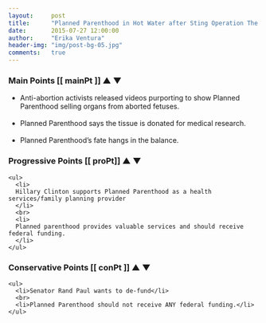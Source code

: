```yaml
---
layout:     post
title:      "Planned Parenthood in Hot Water after Sting Operation The Story"
date:       2015-07-27 12:00:00
author:     "Erika Ventura"
header-img: "img/post-bg-05.jpg"
comments:   true
---
```



<h3> Main Points [[ mainPt ]]
<span ng-click="plusOneStory()"> &#9650; </span>
<span ng-click="minusOneStory()"> &#x25bc; </span>
</h3>

<ul class="main-points">
  <li>
  Anti-abortion activists released videos purporting to show Planned Parenthood selling organs from aborted fetuses.
  </li>
  <br>
  <li>
  Planned Parenthood says the tissue is donated for medical research.
  </li>
  <br>
  <li>
  Planned Parenthood’s fate hangs in the balance.
  </li>
</ul>

<div class="row">
  <div class="col-md-6 pro-points">
    <h3>Progressive Points [[ proPt]]
      <span ng-click="plusOnePro()"> &#9650; </span>
      <span ng-click="minusOnePro()"> &#x25bc; </span>
    </h3>

    <ul>
      <li>
      Hillary Clinton supports Planned Parenthood as a health services/family planning provider
      </li>
      <br>
      <li>
      Planned parenthood provides valuable services and should receive federal funding.
      </li>
    </ul>
  </div>

  <div class="col-md-6 con-points">
    <h3>Conservative Points [[ conPt ]]
      <span ng-click="plusOneCon()"> &#9650; </span>
      <span ng-click="minusOneCon()"> &#x25bc; </span>
    </h3>

    <ul>
      <li>Senator Rand Paul wants to de-fund</li>
      <br>
      <li>Planned Parenthood should not receive ANY federal funding.</li>
    </ul>
  </div>
</div>
